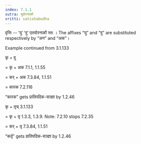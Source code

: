 ```yaml
---
index: 7.1.1
sutra: युवोरनाकौ
vritti: satishabodha
---
```






वृत्तिः -- ’यु’ ‘वु’ एतयोरनाकौ स्तः । The affixes “यु” and “वु” are substituted respectively by “अन” and “अक”।


Example continued from 3.1.133


कृ + वु

= कृ + अक 7.1.1, 1.1.55

= कर् + अक 7.3.84, 1.1.51

= कारक 7.2.116

“कारक” gets प्रातिपदिक-सञ्ज्ञा by 1.2.46


कृ + तृच् 3.1.133

= कृ + तृ 1.3.3, 1.3.9. Note: 7.2.10 stops 7.2.35

= कर् + तृ 7.3.84, 1.1.51

“कर्तृ” gets प्रातिपदिक-सञ्ज्ञा by 1.2.46

